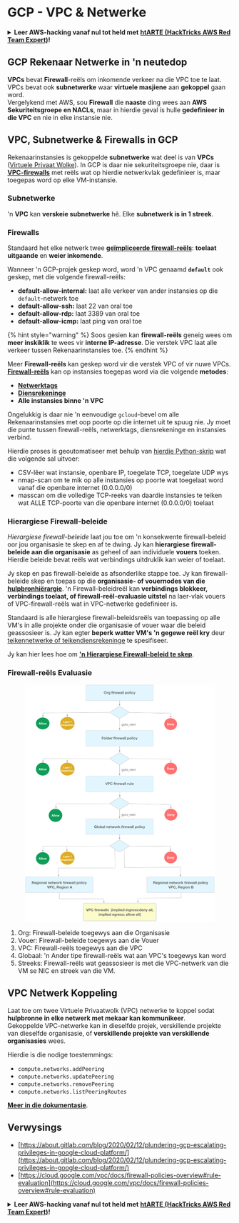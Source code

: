 # GCP - VPC & Netwerke

<details>

<summary><strong>Leer AWS-hacking vanaf nul tot held met</strong> <a href="https://training.hacktricks.xyz/courses/arte"><strong>htARTE (HackTricks AWS Red Team Expert)</strong></a><strong>!</strong></summary>

Ander maniere om HackTricks te ondersteun:

* As jy jou **maatskappy geadverteer wil sien in HackTricks** of **HackTricks in PDF wil aflaai** Kyk na die [**INSKRYWINGSPLANNE**](https://github.com/sponsors/carlospolop)!
* Kry die [**amptelike PEASS & HackTricks swag**](https://peass.creator-spring.com)
* Ontdek [**Die PEASS Familie**](https://opensea.io/collection/the-peass-family), ons versameling van eksklusiewe [**NFTs**](https://opensea.io/collection/the-peass-family)
* **Sluit aan by die** 💬 [**Discord-groep**](https://discord.gg/hRep4RUj7f) of die [**telegram-groep**](https://t.me/peass) of **volg** ons op **Twitter** 🐦 [**@hacktricks\_live**](https://twitter.com/hacktricks\_live)**.**
* **Deel jou hacking-truuks deur PRs in te dien by die** [**HackTricks**](https://github.com/carlospolop/hacktricks) en [**HackTricks Cloud**](https://github.com/carlospolop/hacktricks-cloud) github-opslag.

</details>

## **GCP Rekenaar Netwerke in 'n neutedop**

**VPCs** bevat **Firewall**-reëls om inkomende verkeer na die VPC toe te laat. VPCs bevat ook **subnetwerke** waar **virtuele masjiene** aan **gekoppel** gaan word.\
Vergelykend met AWS, sou **Firewall** die **naaste** ding wees aan **AWS** **Sekuriteitsgroepe en NACLs**, maar in hierdie geval is hulle **gedefinieer in die VPC** en nie in elke instansie nie.

## **VPC, Subnetwerke & Firewalls in GCP**

Rekenaarinstansies is gekoppelde **subnetwerke** wat deel is van **VPCs** ([Virtuele Privaat Wolke](https://cloud.google.com/vpc/docs/vpc)). In GCP is daar nie sekuriteitsgroepe nie, daar is [**VPC-firewalls**](https://cloud.google.com/vpc/docs/firewalls) met reëls wat op hierdie netwerkvlak gedefinieer is, maar toegepas word op elke VM-instansie.

### Subnetwerke

'n **VPC** kan **verskeie subnetwerke** hê. Elke **subnetwerk is in 1 streek**.

### Firewalls

Standaard het elke netwerk twee [**geïmpliceerde firewall-reëls**](https://cloud.google.com/vpc/docs/firewalls#default\_firewall\_rules): **toelaat uitgaande** en **weier inkomende**.

Wanneer 'n GCP-projek geskep word, word 'n VPC genaamd **`default`** ook geskep, met die volgende firewall-reëls:

* **default-allow-internal:** laat alle verkeer van ander instansies op die `default`-netwerk toe
* **default-allow-ssh:** laat 22 van oral toe
* **default-allow-rdp:** laat 3389 van oral toe
* **default-allow-icmp:** laat ping van oral toe

{% hint style="warning" %}
Soos gesien kan **firewall-reëls** geneig wees om **meer inskiklik** te wees vir **interne IP-adresse**. Die verstek VPC laat alle verkeer tussen Rekenaarinstansies toe.
{% endhint %}

Meer **Firewall-reëls** kan geskep word vir die verstek VPC of vir nuwe VPCs. [**Firewall-reëls**](https://cloud.google.com/vpc/docs/firewalls) kan op instansies toegepas word via die volgende **metodes**:

* [**Netwerktags**](https://cloud.google.com/vpc/docs/add-remove-network-tags)
* [**Diensrekeninge**](https://cloud.google.com/vpc/docs/firewalls#serviceaccounts)
* **Alle instansies binne 'n VPC**

Ongelukkig is daar nie 'n eenvoudige `gcloud`-bevel om alle Rekenaarinstansies met oop poorte op die internet uit te spuug nie. Jy moet die punte tussen firewall-reëls, netwerktags, diensrekeninge en instansies verbind.

Hierdie proses is geoutomatiseer met behulp van [hierdie Python-skrip](https://gitlab.com/gitlab-com/gl-security/gl-redteam/gcp\_firewall\_enum) wat die volgende sal uitvoer:

* CSV-lêer wat instansie, openbare IP, toegelate TCP, toegelate UDP wys
* nmap-scan om te mik op alle instansies op poorte wat toegelaat word vanaf die openbare internet (0.0.0.0/0)
* masscan om die volledige TCP-reeks van daardie instansies te teiken wat ALLE TCP-poorte van die openbare internet (0.0.0.0/0) toelaat

### Hierargiese Firewall-beleide <a href="#hierarchical-firewall-policies" id="hierarchical-firewall-policies"></a>

_Hierargiese firewall-beleide_ laat jou toe om 'n konsekwente firewall-beleid oor jou organisasie te skep en af te dwing. Jy kan **hierargiese firewall-beleide aan die organisasie** as geheel of aan individuele **vouers** toeken. Hierdie beleide bevat reëls wat verbindings uitdruklik kan weier of toelaat.

Jy skep en pas firewall-beleide as afsonderlike stappe toe. Jy kan firewall-beleide skep en toepas op die **organisasie- of vouernodes van die** [**hulpbronhiërargie**](https://cloud.google.com/resource-manager/docs/cloud-platform-resource-hierarchy). 'n Firewall-beleidreël kan **verbindings blokkeer, verbindings toelaat, of firewall-reël-evaluasie uitstel** na laer-vlak vouers of VPC-firewall-reëls wat in VPC-netwerke gedefinieer is.

Standaard is alle hierargiese firewall-beleidsreëls van toepassing op alle VM's in alle projekte onder die organisasie of vouer waar die beleid geassosieer is. Jy kan egter **beperk watter VM's 'n gegewe reël kry** deur [teikennetwerke of teikendiensrekeninge](https://cloud.google.com/vpc/docs/firewall-policies#targets) te spesifiseer.

Jy kan hier lees hoe om [**'n Hierargiese Firewall-beleid te skep**](https://cloud.google.com/vpc/docs/using-firewall-policies#gcloud).

### Firewall-reëls Evaluasie

<figure><img src="../../../../.gitbook/assets/image (2).png" alt=""><figcaption></figcaption></figure>

1. Org: Firewall-beleide toegewys aan die Organisasie
2. Vouer: Firewall-beleide toegewys aan die Vouer
3. VPC: Firewall-reëls toegewys aan die VPC
4. Globaal: 'n Ander tipe firewall-reëls wat aan VPC's toegewys kan word
5. Streeks: Firewall-reëls wat geassosieer is met die VPC-netwerk van die VM se NIC en streek van die VM.

## VPC Netwerk Koppeling

Laat toe om twee Virtuele Privaatwolk (VPC) netwerke te koppel sodat **hulpbronne in elke netwerk met mekaar kan kommunikeer**.\
Gekoppelde VPC-netwerke kan in dieselfde projek, verskillende projekte van dieselfde organisasie, of **verskillende projekte van verskillende organisasies** wees.

Hierdie is die nodige toestemmings:

* `compute.networks.addPeering`
* `compute.networks.updatePeering`
* `compute.networks.removePeering`
* `compute.networks.listPeeringRoutes`

[**Meer in die dokumentasie**](https://cloud.google.com/vpc/docs/vpc-peering).

## Verwysings

* [https://about.gitlab.com/blog/2020/02/12/plundering-gcp-escalating-privileges-in-google-cloud-platform/](https://about.gitlab.com/blog/2020/02/12/plundering-gcp-escalating-privileges-in-google-cloud-platform/)
* [https://cloud.google.com/vpc/docs/firewall-policies-overview#rule-evaluation](https://cloud.google.com/vpc/docs/firewall-policies-overview#rule-evaluation)

<details>

<summary><strong>Leer AWS-hacking vanaf nul tot held met</strong> <a href="https://training.hacktricks.xyz/courses/arte"><strong>htARTE (HackTricks AWS Red Team Expert)</strong></a><strong>!</strong></summary>

Ander maniere om HackTricks te ondersteun:

* As jy jou **maatskappy geadverteer wil sien in HackTricks** of **HackTricks in PDF wil aflaai** Kyk na die [**INSKRYWINGSPLANNE**](https://github.com/sponsors/carlospolop)!
* Kry die [**amptelike PEASS & HackTricks swag**](https://peass.creator-spring.com)
* Ontdek [**Die PEASS Familie**](https://opensea.io/collection/the-peass-family), ons versameling van eksklusiewe [**NFTs**](https://opensea.io/collection/the-peass-family)
* **Sluit aan by die** 💬 [**Discord-groep**](https://discord.gg/hRep4RUj7f) of die [**telegram-groep**](https://t.me/peass) of **volg** ons op **Twitter** 🐦 [**@hacktricks\_live**](https://twitter.com/hacktricks\_live)**.**
* **Deel jou hacking-truuks deur PRs in te dien by die** [**HackTricks**](https://github.com/carlospolop/hacktricks) en [**HackTricks Cloud**](https://github.com/carlospolop/hacktricks-cloud) github-opslag.

</details>
